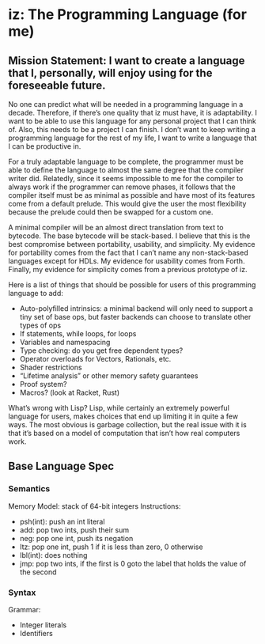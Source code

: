 # iz: The Programming Language (for me)

## Mission Statement: I want to create a language that I, personally, will enjoy using for the foreseeable future.

No one can predict what will be needed in a programming language in a decade. Therefore, if there’s one quality that iz must have, it is adaptability. I want to be able to use this language for any personal project that I can think of. Also, this needs to be a project I can finish. I don’t want to keep writing a programming language for the rest of my life, I want to write a language that I can be productive in.

For a truly adaptable language to be complete, the programmer must be able to define the language to almost the same degree that the compiler writer did. Relatedly, since it seems impossible to me for the compiler to always work if the programmer can remove phases, it follows that the compiler itself must be as minimal as possible and have most of its features come from a default prelude. This would give the user the most flexibility because the prelude could then be swapped for a custom one.

A minimal compiler will be an almost direct translation from text to bytecode. The base bytecode will be stack-based. I believe that this is the best compromise between portability, usability, and simplicity. My evidence for portability comes from the fact that I can’t name any non-stack-based languages except for HDLs. My evidence for usability comes from Forth. Finally, my evidence for simplicity comes from a previous prototype of iz.

Here is a list of things that should be possible for users of this programming language to add:
- Auto-polyfilled intrinsics: a minimal backend will only need to support a tiny set of base ops, but faster backends can choose to translate other types of ops
- If statements, while loops, for loops
- Variables and namespacing
- Type checking: do you get free dependent types?
- Operator overloads for Vectors, Rationals, etc.
- Shader restrictions
- “Lifetime analysis” or other memory safety guarantees
- Proof system?
- Macros? (look at Racket, Rust)

What’s wrong with Lisp? Lisp, while certainly an extremely powerful language for users, makes choices that end up limiting it in quite a few ways. The most obvious is garbage collection, but the real issue with it is that it’s based on a model of computation that isn’t how real computers work.

## Base Language Spec

### Semantics
Memory Model: stack of 64-bit integers
Instructions:
- psh(int): push an int literal
- add: pop two ints, push their sum
- neg: pop one int, push its negation
- ltz: pop one int, push 1 if it is less than zero, 0 otherwise
- lbl(int): does nothing
- jmp: pop two ints, if the first is 0 goto the label that holds the value of the second

### Syntax
Grammar:
- Integer literals
- Identifiers
